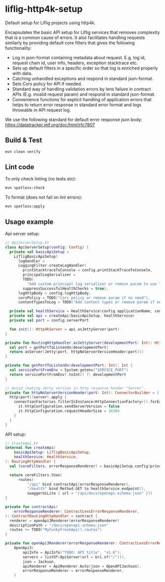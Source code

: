 # liflig-http4k-setup

Default setup for Liflig projects using http4k.

Encapsulates the basic API setup for Liflig services that removes complexity that is a common cause of errors.
It also facilitates handling requests similarly by providing default core filters that gives the
following functionality:

- Log in json-format containing metadata about request. E.g. log id, request chain id, user info,
  headers, exception stacktrace etc.
- Sets up default filters in a specific order so that log is enriched properly with data.
- Catching unhandled exceptions and respond in standard json-format.
- Sets Cors policy for API if needed.
- Standard way of handling validation errors by lens failure in contract APIs (E.g. invalid request param) and
  respond in standard json-format.
- Convenience functions for explicit handling of application errors that helps to return error response in standard error format and
  logs throwable in API request log.

We use the following standard for default error response json body: https://datatracker.ietf.org/doc/html/rfc7807

## Build & Test

```sh
mvn clean verify
```

## Lint code

To only check linting (no tests etc):

```bash
mvn spotless:check
```

To format (does not fail on lint errors):

```bash
mvn spotless:apply
```

## Usage example
Api server setup:
```kotlin
// ApiServerSetup.kt
class ApiServerSetup(config: Config) {
  private val basicApiSetup =
    LifligBasicApiSetup(
      logHandler =
      LoggingFilter.createLogHandler(
        printStacktraceToConsole = config.printStackTraceToConsole,
        principalLogSerializer =
        TODO(
          "Add custom principal log serializer or remove param to use liflig default"),
        suppressSuccessfulHealthChecks = true),
      logHttpBody = config.logHttpBody,
      corsPolicy = TODO("Cors policy or remove param if no need"),
      contentTypesToLog = TODO("Add content types or remove param if only json is needed"))

  private val healthService = HealthService(config.applicationName, config.buildInfo)
  private val api = createApi(basicApiSetup, healthService)
  private val port = config.serverPort

  fun init(): Http4kServer = api.asJettyServer(port)
}

private fun RoutingHttpHandler.asJettyServer(developmentPort: Int): Http4kServer {
  val port = getPortToListenOn(developmentPort)
  return asServer(Jetty(port, httpNoServerVersionHeader(port)))
}

private fun getPortToListenOn(developmentPort: Int): Int {
  val servicePortFromEnv = System.getenv("SERVICE_PORT")
  return servicePortFromEnv?.toInt() ?: developmentPort
}

// Avoid leaking Jetty version in http response header "Server".
private fun httpNoServerVersionHeader(port: Int): ConnectorBuilder = { server ->
  http(port)(server).apply {
    connectionFactories.filterIsInstance<HttpConnectionFactory>().forEach {
      it.httpConfiguration.sendServerVersion = false
      it.httpConfiguration.requestHeaderSize = 16384
    }
  }
}
```

API setup:
```kotlin
// CreateApi.kt
internal fun createApi(
    basicApiSetup: LifligBasicApiSetup,
    healthService: HealthService,
): RoutingHttpHandler {
  val (coreFilters, errorResponseRenderer) = basicApiSetup.config(principalLog = { null })

  return coreFilters.then(
      routes(
          "/api" bind contractApi(errorResponseRenderer),
          "/health" bind Method.GET to healthService.endpoint(),
          swaggerUiLite { url = "/api/docs/openapi-schema.json" }))
}

private fun contractApi(
    errorResponseRenderer: ContractLensErrorResponseRenderer,
): ContractRoutingHttpHandler = contract {
  renderer = openApi3Renderer(errorResponseRenderer)
  descriptionPath = "/docs/openapi-schema.json"
  routes += TODO("MyFunkyFreshApi().routes")
}

private fun openApi3Renderer(errorResponseRenderer: ContractLensErrorResponseRenderer) =
    OpenApi3(
        apiInfo = ApiInfo("TODO: API title", "v1.0"),
        servers = listOf(ApiServer(url = Uri.of("/"))),
        json = Jackson,
        apiRenderer = ApiRenderer.Auto(json = OpenAPIJackson),
        errorResponseRenderer = errorResponseRenderer,
    )
```
